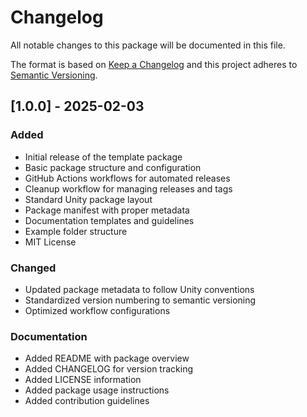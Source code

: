 # Changelog
All notable changes to this package will be documented in this file.

The format is based on [Keep a Changelog](http://keepachangelog.com/en/1.0.0/)
and this project adheres to [Semantic Versioning](http://semver.org/spec/v2.0.0.html).

## [1.0.0] - 2025-02-03
### Added
- Initial release of the template package
- Basic package structure and configuration
- GitHub Actions workflows for automated releases
- Cleanup workflow for managing releases and tags
- Standard Unity package layout
- Package manifest with proper metadata
- Documentation templates and guidelines
- Example folder structure
- MIT License

### Changed
- Updated package metadata to follow Unity conventions
- Standardized version numbering to semantic versioning
- Optimized workflow configurations

### Documentation
- Added README with package overview
- Added CHANGELOG for version tracking
- Added LICENSE information
- Added package usage instructions
- Added contribution guidelines